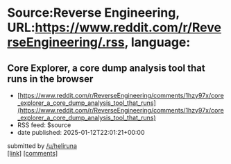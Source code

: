 # Source:Reverse Engineering, URL:https://www.reddit.com/r/ReverseEngineering/.rss, language:

## Core Explorer, a core dump analysis tool that runs in the browser
 - [https://www.reddit.com/r/ReverseEngineering/comments/1hzy97x/core_explorer_a_core_dump_analysis_tool_that_runs](https://www.reddit.com/r/ReverseEngineering/comments/1hzy97x/core_explorer_a_core_dump_analysis_tool_that_runs)
 - RSS feed: $source
 - date published: 2025-01-12T22:01:21+00:00

&#32; submitted by &#32; <a href="https://www.reddit.com/user/heliruna"> /u/heliruna </a> <br/> <span><a href="https://core-explorer.github.io/core-explorer/">[link]</a></span> &#32; <span><a href="https://www.reddit.com/r/ReverseEngineering/comments/1hzy97x/core_explorer_a_core_dump_analysis_tool_that_runs/">[comments]</a></span>


